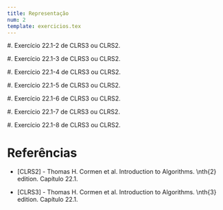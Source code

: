 ```yaml
---
title: Representação
num: 2
template: exercicios.tex
---
```


#.  Exercício 22.1-2 de CLRS3 ou CLRS2.

#.  Exercício 22.1-3 de CLRS3 ou CLRS2.

#.  Exercício 22.1-4 de CLRS3 ou CLRS2.

#.  Exercício 22.1-5 de CLRS3 ou CLRS2.

#.  Exercício 22.1-6 de CLRS3 ou CLRS2.

#.  Exercício 22.1-7 de CLRS3 ou CLRS2.

#.  Exercício 22.1-8 de CLRS3 ou CLRS2.

# Referências

- [CLRS2] - Thomas H. Cormen et al. Introduction to Algorithms. \nth{2} edition. Capítulo 22.1.

- [CLRS3] - Thomas H. Cormen et al. Introduction to Algorithms. \nth{3} edition. Capítulo 22.1.

